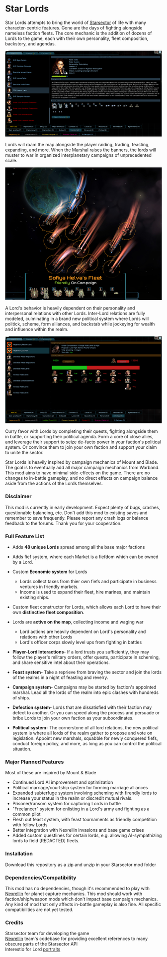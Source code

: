 # Star Lords

Star Lords attempts to bring the world of [Starsector](https://fractalsoftworks.com/) of life with many character-centric features. Gone are the days of fighting alongside nameless faction fleets. The core mechanic is the addition of dozens of Lords to the game, each with their own personality, fleet composition, backstory, and agendas.

![](example/starlords_readme1.PNG)

Lords will roam the map alongside the player raiding, trading, feasting, expanding, and more. When the Marshal raises the banners, the lords will muster to war in organized interplanetary campaigns of unprecedented scale.

![](example/starlords_readme2.PNG)

A Lord's behavior is heavily dependent on their personality and interpersonal relations with other Lords. Inter-Lord relations are fully modeled, culminating in a brand new political system where Lords will politick, scheme, form alliances, and backstab while jockeying for wealth and influence within the realm.

![](example/starlords_readme3.PNG)

Curry favor with Lords by completing their quests, fighting alongside them in battle, or supporting their political agenda. Form a core of close allies, and leverage their support to seize de-facto power in your faction's political system. Or convince them to join your own faction and support your claim to unite the sector.

Star Lords is heavily inspired by campaign mechanics of Mount and Blade. The goal is to eventually add all major campaign mechanics from Warband. This mod aims to have minimal side-effects on the game. There are no changes to in-battle gameplay, and no direct effects on campaign balance aside from the actions of the Lords themselves.

### Disclaimer
This mod is currently in early development. Expect plenty of bugs, crashes, questionable balancing, etc. Don't add this mod to existing saves and remember to save frequently. Please report any crash logs or balance feedback to the forums. Thank you for your cooperation.

### Full Feature List
* Adds __48 unique Lords__ spread among all the base major factions
* Adds fief system, where each Market is a fiefdom which can be owned by a Lord. 
* Custom __Economic system__ for Lords

  * Lords collect taxes from thier own fiefs and participate in business ventures in friendly markets. 
  * Income is used to expand their fleet, hire marines, and maintain existing ships.
* Custom fleet constructor for Lords, which allows each Lord to have their own __distinctive fleet composition__.
* Lords are __active on the map__, collecting income and waging war
  * Lord actions are heavily dependent on Lord's personality and relations with other Lords
  * Lord's officer corps slowly level ups from fighting in battles
* __Player-Lord Interactions__- If a lord trusts you sufficiently, they may follow the player's military orders, offer quests, participate in scheming, and share sensitive intel about their operations.
* __Feast system__- Take a reprieve from braving the sector and join the lords of the realms in a night of feasting and revelry.
* __Campaign system__- Campaigns may be started by faction's appointed marshal. Lead all the lords of the realm into epic clashes with hundreds of ships.
* __Defection system__- Lords that are dissatisfied with their faction may defect to another. Or you can speed along the process and persuade or bribe Lords to join your own faction as your suboordinates.
* __Political system__- The cornerstone of all lord relations, the new political system is where all lords of the realm gather to propose and vote on legislation. Appoint new marshals, squabble for newly conquered fiefs, conduct foreign policy, and more, as long as you can control the political situation.



### Major Planned Features
Most of these are inspired by Mount & Blade
* Continued Lord AI improvement and optimization
* Political marriage/courtship system for forming marriage alliances
* Expanded subterfuge system involving scheming with firendly lords to increase your status in the realm or discredit mutual rivals.
* Prisoner/ransom system for capturing Lords in battle
* "Freelancer" system for enlisting in a Lord's army and fighting as a common pilot
* Flesh out feast system, with feast tournaments as friendly competition with fellow Lords
* Better integration with Nexrellin invasions and base game crises
* Added custom questlines for certain lords, e.g. allowing AI-sympathizing lords to field [REDACTED] fleets.


### Installation
Download this repository as a zip and unzip in your Starsector mod folder


### Dependencies/Compatibility
This mod has no dependencies, though it's recommended to play with [Nexrellin](https://github.com/Histidine91/Nexerelin/tree/master) for planet capture mechanics. This mod should work with faction/ship/weapon mods which don't impact base campaign mechanics. Any kind of mod that only affects in-battle gameplay is also fine. All specific compatibilities are not yet tested.

### Credits
Starsector team for developing the game\
[Nexrellin](https://github.com/Histidine91/Nexerelin/tree/master) team's codebase for providing excellent references to many obscure parts of the Starsector API \
Interestio for Lord [portraits](https://fractalsoftworks.com/forum/index.php?topic=17066.0)
